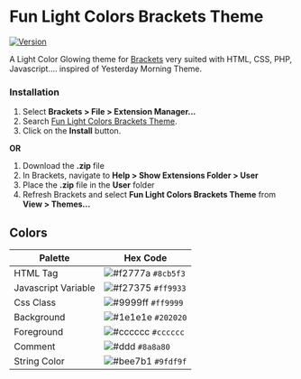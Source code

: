 # Fun Light Colors Brackets Theme

[![Version](https://badges.ml/seandeee.funlightcolors/version.svg)](https://brackets-extension-badges.github.io#seandeee.funlightcolors)

A Light Color Glowing theme for [Brackets](https://github.com/adobe/brackets/) very suited with HTML, CSS, PHP, Javascript....
inspired of Yesterday Morning Theme. 

### Installation
1. Select **Brackets > File > Extension Manager...**
2. Search [Fun Light Colors Brackets Theme](https://github.com/seanDeee/glowing-brackets-theme/).
3. Click on the **Install** button.

**OR**

1. Download the **.zip** file
2. In Brackets, navigate to **Help > Show Extensions Folder > User**
3. Place the **.zip** file in the **User** folder
4. Refresh Brackets and select **Fun Light Colors Brackets Theme** from **View > Themes...**


## Colors

Palette | Hex Code
--- | ---
HTML Tag | ![#f2777a](https://placehold.it/15/8cb5f3/000000?text=+) `#8cb5f3`
Javascript Variable | ![#f27375](https://placehold.it/15/ff9933/000000?text=+) `#ff9933`
Css Class | ![#9999ff](https://placehold.it/15/8cb5f3/ff9999?text=+) `#ff9999`
Background | ![#1e1e1e](https://placehold.it/15/202020/ffffff?text=+) `#202020`
Foreground | ![#cccccc](https://placehold.it/15/cccccc/000000?text=+) `#cccccc`
Comment | ![#ddd](https://placehold.it/15/8a8a80/000000?text=+) `#8a8a80`
String Color | ![#bee7b1](https://placehold.it/15/9fdf9f/000000?text=+) `#9fdf9f`
